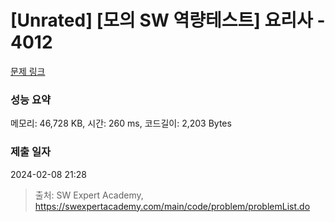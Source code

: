 # [Unrated] [모의 SW 역량테스트] 요리사 - 4012 

[문제 링크](https://swexpertacademy.com/main/code/problem/problemDetail.do?contestProbId=AWIeUtVakTMDFAVH) 

### 성능 요약

메모리: 46,728 KB, 시간: 260 ms, 코드길이: 2,203 Bytes

### 제출 일자

2024-02-08 21:28



> 출처: SW Expert Academy, https://swexpertacademy.com/main/code/problem/problemList.do